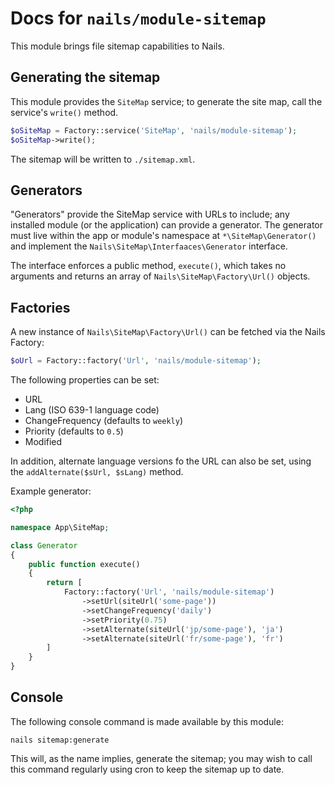 # Docs for `nails/module-sitemap`


This module brings file sitemap capabilities to Nails.



## Generating the sitemap

This module provides the `SiteMap` service; to generate the site map, call the service's `write()` method.

```php
$oSiteMap = Factory::service('SiteMap', 'nails/module-sitemap');
$oSiteMap->write();
```

The sitemap will be written to `./sitemap.xml`.



## Generators

"Generators" provide the SiteMap service with URLs to include; any installed module (or the application) can provide a generator. The generator must live within the app or module's namespace at `*\SiteMap\Generator()` and implement the `Nails\SiteMap\Interfaaces\Generator` interface.

The interface enforces a public method, `execute()`, which takes no arguments and returns an array of `Nails\SiteMap\Factory\Url()` objects.



## Factories

A new instance of `Nails\SiteMap\Factory\Url()` can be fetched via the Nails Factory:

```php
$oUrl = Factory::factory('Url', 'nails/module-sitemap');
```

The following properties can be set:

- URL
- Lang (ISO 639-1 language code)
- ChangeFrequency (defaults to `weekly`)
- Priority (defaults to `0.5`)
- Modified

In addition, alternate language versions fo the URL can also be set, using the `addAlternate($sUrl, $sLang)` method.

Example generator:

```php
<?php

namespace App\SiteMap;

class Generator
{
    public function execute()
    {
		return [
			Factory::factory('Url', 'nails/module-sitemap')
				->setUrl(siteUrl('some-page'))
				->setChangeFrequency('daily')
				->setPriority(0.75)
				->setAlternate(siteUrl('jp/some-page'), 'ja')
				->setAlternate(siteUrl('fr/some-page'), 'fr')
		]
    }
}


```



## Console

The following console command is made available by this module:

```
nails sitemap:generate
```

This will, as the name implies, generate the sitemap; you may wish to call this command regularly using cron to keep the sitemap up to date.
